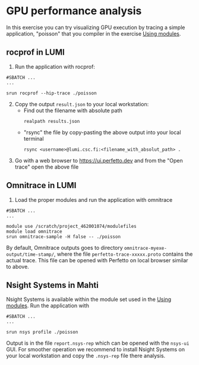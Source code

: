 # GPU performance analysis

In this exercise you can try visualizing GPU execution by
tracing a simple application, "poisson" that you compiler in the
exercise [Using modules](using-modules).

## rocprof in LUMI

1. Run the application with rocprof:
```
#SBATCH ...
...

srun rocprof --hip-trace ./poisson
```

2. Copy the output `result.json` to your local workstation:
   - Find out the filename with absolute path
     ```
     realpath results.json
     ```
   - "rsync" the file by copy-pasting the above output into your local terminal
     ```
     rsync <username>@lumi.csc.fi:<filename_with_absolut_path> .
     ```
3. Go with a web browser to https://ui.perfetto.dev and from the "Open trace" open
   the above file

## Omnitrace in LUMI

1. Load the proper modules and run the application with omnitrace
```
#SBATCH ...
...

module use /scratch/project_462001074/modulefiles
module load omnitrace
srun omnitrace-sample -H false -- ./poisson
```

By default, Omnitrace outputs goes to directory `omnitrace-myexe-output/time-stamp/`, where the file `perfetto-trace-xxxxx.proto`
contains the actual trace. This file can be opened with Perfetto on local browser similar to above.

## Nsight Systems in Mahti

Nsight Systems is available within the module set used in the [Using modules](using-modules).
Run the application with
```
#SBATCH ...
...

srun nsys profile ./poisson
```

Output is in the file `report.nsys-rep` which can be opened with the `nsys-ui` GUI.
For smoother operation we recommend to install Nsight Systems on your local workstation and copy the `.nsys-rep` file there analysis. 

